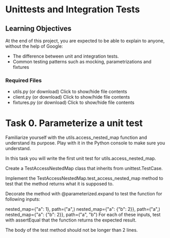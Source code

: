 # Unittests and Integration Tests

## Learning Objectives
At the end of this project, you are expected to be able to explain to anyone, without the help of Google:
- The difference between unit and integration tests.
- Common testing patterns such as mocking, parametrizations and fixtures

### Required Files
- utils.py (or download)
  Click to show/hide file contents
- client.py (or download)
  Click to show/hide file contents
- fixtures.py (or download)
  Click to show/hide file contents

# Task 0. Parameterize a unit test
Familiarize yourself with the utils.access_nested_map function and understand its purpose. Play with it in the Python console to make sure you understand.

In this task you will write the first unit test for utils.access_nested_map.

Create a TestAccessNestedMap class that inherits from unittest.TestCase.

Implement the TestAccessNestedMap.test_access_nested_map method to test that the method returns what it is supposed to.

Decorate the method with @parameterized.expand to test the function for following inputs:

nested_map={"a": 1}, path=("a",)
nested_map={"a": {"b": 2}}, path=("a",)
nested_map={"a": {"b": 2}}, path=("a", "b")
For each of these inputs, test with assertEqual that the function returns the expected result.

The body of the test method should not be longer than 2 lines.